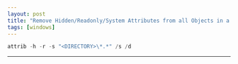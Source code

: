 ```yaml
---
layout: post
title: "Remove Hidden/Readonly/System Attributes from all Objects in a Directory on Windows"
tags: [windows]
---
```


```powershell
attrib -h -r -s "<DIRECTORY>\*.*" /s /d
```

---
